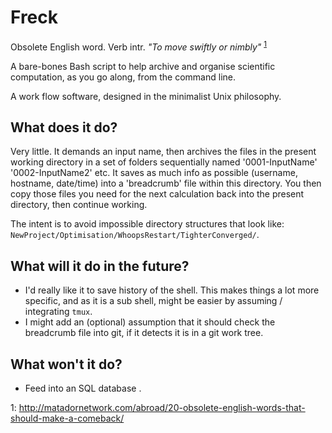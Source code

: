 # Freck

Obsolete English word. 
Verb intr. *"To move swiftly or nimbly"* 
<sup>[1](#ref1)</sup>

A bare-bones Bash script to help archive and organise scientific computation,
as you go along, from the command line.

A work flow software, designed in the minimalist Unix philosophy.

## What does it do?

Very little. It demands an input name, then archives the files in the present working directory in a set of folders sequentially named '0001-InputName' '0002-InputName2' etc. It saves as much info as possible (username, hostname, date/time) into a 'breadcrumb' file within this directory. You then copy those files you need for the next calculation back into the present directory, then continue working.

The intent is to avoid impossible directory structures that look like: ` NewProject/Optimisation/WhoopsRestart/TighterConverged/ `.

## What will it do in the future?

* I'd really like it to save history of the shell. This makes things a lot more specific, and as it is a sub shell, might be easier by assuming / integrating `tmux`. 
* I might add an (optional) assumption that it should check the breadcrumb file into git, if it detects it is in a git work tree.

## What won't it do?

* Feed into an SQL database <shudder>.

<a name="ref1">1</a>: http://matadornetwork.com/abroad/20-obsolete-english-words-that-should-make-a-comeback/
